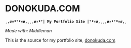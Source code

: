 DONOKUDA.COM
============

**`¸,ø¤º°º¤ø,¸¸,ø¤º°| My Portfolio Site |°º¤ø,¸¸,ø¤º°º¤ø,¸`**

*Made with: Middleman*

This is the source for my portfolio site,
[donokuda.com](http://www.donokuda.com "donokuda.com").

